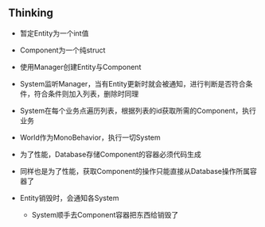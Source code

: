## Thinking

* 暂定Entity为一个int值
* Component为一个纯struct
* 使用Manager创建Entity与Component
* System监听Manager，当有Entity更新时就会被通知，进行判断是否符合条件，符合条件则加入列表，删除时同理
* System在每个业务点遍历列表，根据列表的id获取所需的Component，执行业务
* World作为MonoBehavior，执行一切System

* 为了性能，Database存储Component的容器必须代码生成
* 同样也是为了性能，获取Component的操作只能直接从Database操作所属容器了
* Entity销毁时，会通知各System
    * System顺手去Component容器把东西给销毁了